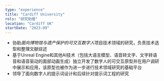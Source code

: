 ```yaml
---
type: "experience"
title: "Cardiff University"
rols: "研究助理"
location: "Cardiff UK"
startDate: "2023-09"
---
```

- 协助*面向博物馆与遗产保护的可交互数字人*项目技术领域的研究，负责技术选型和整理文献综述
- 基于Unreal Engine和其他AI技术（包括大语言模型、语音转文字、文字转语音和语音驱动的面部动画生成）独立开发了数字人的可交互原型并在用户调研中展示和应用，该原型也被作为进一步进行技术领域研究的基础平台
- 领导了面向数字人的提示词设计和后续针对提示词工程的研究